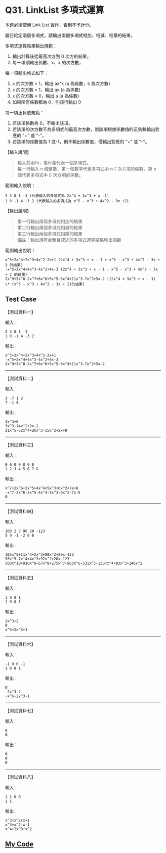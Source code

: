 # Q31. LinkList 多項式運算

本題必須使用 Link List 實作，否則不予計分。

題目給定兩個多項式，請輸出兩個多項式相加、相減、相乘的結果。

多項式運算結果輸出規範：

1. 輸出計算後從最高次方到 0 次方的結果。
2. 每一項須輸出係數、x、x 的次方數，

每一項輸出格式如下：

1. x 的次方數 > 1，輸出 ax^k (a 為係數，k 為次方數)
2. x 的次方數 = 1，輸出 ax (a 為係數)
3. x 的次方數 = 0，輸出 a (a 為係數)
4. 如果所有係數都為 0，則該行輸出 0

每一項正負號規範：

1. 若該項係數為 0，不輸出該項。
2. 若該項的次方數不為多項式的最高次方數，則該項根據係數值的正負數輸出對應的 "+" 或 "-"。
3. 若該項的係數值為 1 或-1，則不輸出係數值，僅輸出對應的 "+" 或 "-"。

【輸入說明】

> 輸入共兩行，每行各代表一個多項式。  
> 每一行輸入 n 個整數，第一個數字代表多項式中 n-1 次方項的係數，第 n 個代表多項式中 0 次方項的係數。

範例輸入說明：

    2 3 0 1 -1 (代表輸入的多項式為 2x^4 + 3x^3 + x -1)
    1 0 -1 4 -3 2 (代表輸入的多項式為 x^5 - x^3 + 4x^2 - 3x +2)

【輸出說明】

> 第一行輸出兩個多項式相加的結果  
> 第二行輸出兩個多項式相減的結果  
> 第三行輸出兩個多項式相乘的結果  
> 備註：輸出須符合題目敘述的多項式運算結果輸出規範

範例輸出說明：

    x^5+2x^4+2x^3+4x^2-2x+1 (2x^4 + 3x^3 + x - 1 + x^5 - x^3 + 4x^2 - 3x + 2 的結果)
    -x^5+2x^4+4x^3-4x^2+4x-3 (2x^4 + 3x^3 + x - 1 - x^5 - x^3 + 4x^2 - 3x + 2 的結果)
    2x^9+3x^8-2x^7+6x^6+5x^5-6x^4+11x^3-7x^2+5x-2 ((2x^4 + 3x^3 + x - 1) \* (x^5 - x^3 + 4x^2 - 3x + 2)的結果)

## Test Case

【測試資料一】

輸入：

    2 3 0 1 -1
    1 0 -1 4 -3 2

輸出：

    x^5+2x^4+2x^3+4x^2-2x+1
    -x^5+2x^4+4x^3-4x^2+4x-3
    2x^9+3x^8-2x^7+6x^6+5x^5-6x^4+11x^3-7x^2+5x-2

---

【測試資料二】

輸入：

    3 -7 1 2
    7 -1 4

輸出：

    3x^3+6
    3x^3-14x^2+2x-2
    21x^5-52x^4+26x^3-15x^2+2x+8

---

【測試資料三】

輸入：

    0 0 0 0 0 0 0
    1 2 3 4 5 6 7 8

輸出：

    x^7+2x^6+3x^5+4x^4+5x^3+6x^2+7x+8
    -x^7-2x^6-3x^5-4x^4-5x^3-6x^2-7x-8
    0

---

【測試資料四】

輸入：

    100 2 3 90 20 -123
    5 9 -1 -2 0 0

輸出：

    105x^5+11x^4+2x^3+88x^2+20x-123
    95x^5-7x^4+4x^3+92x^2+20x-123
    500x^10+910x^9-67x^8+275x^7+903x^6-531x^5-1307x^4+83x^3+246x^2

---

【測試資料五】

輸入：

    1 0 0 1
    1 0 0 1

輸出：

    2x^3+2
    0
    x^6+2x^3+1

---

【測試資料六】

輸入：

    -1 0 0 -1
    1 0 0 1

輸出：

    0
    -2x^3-2
    -x^6-2x^3-1

---

【測試資料七】

輸入：

    0
    0

輸出：

    0
    0
    0

---

【測試資料八】

輸入：

    1 1 0 0
    1 1

輸出：

    x^3+x^2+x+1
    x^3+x^2-x-1
    x^4+2x^3+x^2

## [My Code](./q031.c)

```c

```
